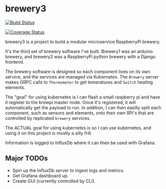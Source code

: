 # brewery3

[![Build Status](https://travis-ci.org/mkuchenbecker/brewery3.svg?branch=master)](https://travis-ci.org/mkuchenbecker/brewery3)

[![Coverage Status](https://coveralls.io/repos/github/mkuchenbecker/brewery3/badge.svg?branch=master)](https://coveralls.io/github/mkuchenbecker/brewery3?branch=master)

brewery3 is a project to build a modular microservice RaspberryPi brewery.

It's the third set of brewery software I've built. Brewery1 was an arduino brewery,
and brewery2 was a RaspberryPi python brewery with a Django frontend.

The brewery software is designed so each component lives on its own service, and the services are managed via Kubernetes. The `Brewery` server makes GRPC calls to `Thermometer` to get temeratures and `Switch` heating elements.

The "goal" for using kubernetes is I can flash a small raspberry pi and have it register to the brewpi master node. Once it's registered, it will automatically get the payload to run. In addition, I can then easilly split each component, such as sensors and elements, onto their own RPi's that are controlled by replicated `brewery` services.

The ACTUAL goal for using kubernetes is so I can use kubernetes, and using it on this project is mostly a silly frill.

Information is logged to InfluxDb where it can then be used with Grafana.

## Major TODOs

- Spin up the InfluxDb server to ingest logs and metrics.
- Get Grafana dashboard up.
- Create GUI (currently controlled by CLI).
